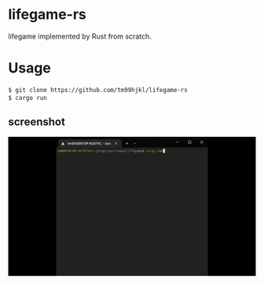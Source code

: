 # lifegame-rs
lifegame implemented by Rust from scratch.

# Usage
```
$ git clone https://github.com/tm99hjkl/lifegame-rs
$ cargo run
```

## screenshot
![screenshot](screenshot.gif)